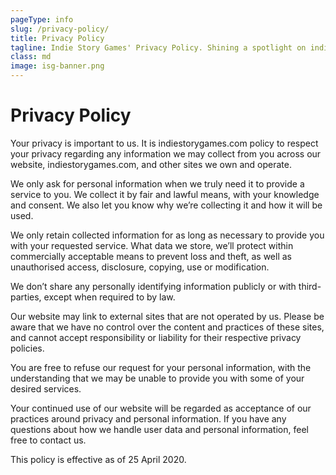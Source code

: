 ```yaml
---
pageType: info
slug: /privacy-policy/
title: Privacy Policy
tagline: Indie Story Games' Privacy Policy. Shining a spotlight on indie games and developers, whether popular or obscure.
class: md
image: isg-banner.png
---
```


# Privacy Policy

Your privacy is important to us. It is indiestorygames.com policy to respect your privacy regarding any information we may collect from you across our website, indiestorygames.com, and other sites we own and operate.

We only ask for personal information when we truly need it to provide a service to you. We collect it by fair and lawful means, with your knowledge and consent. We also let you know why we’re collecting it and how it will be used.

We only retain collected information for as long as necessary to provide you with your requested service. What data we store, we’ll protect within commercially acceptable means to prevent loss and theft, as well as unauthorised access, disclosure, copying, use or modification.

We don’t share any personally identifying information publicly or with third-parties, except when required to by law.

Our website may link to external sites that are not operated by us. Please be aware that we have no control over the content and practices of these sites, and cannot accept responsibility or liability for their respective privacy policies.

You are free to refuse our request for your personal information, with the understanding that we may be unable to provide you with some of your desired services.

Your continued use of our website will be regarded as acceptance of our practices around privacy and personal information. If you have any questions about how we handle user data and personal information, feel free to contact us.

This policy is effective as of 25 April 2020.

